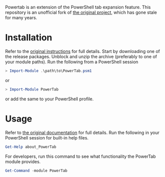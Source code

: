Powertab is an extension of the PowerShell tab expansion feature. This repository is an unofficial fork of [the original project][1], which has gone stale for many years.

# Installation
Refer to the [original instructions][2] for full details. Start by downloading one of the release packages. Unblock and unzip the archive (preferably to one of your module paths). Run the following from a PowerShell session

```powershell
> Import-Module .\path\to\PowerTab.psm1
```

or 

```powershell
> Import-Module PowerTab
```

or add the same to your PowerShell profile.


# Usage
Refer to [the original documentation][2] for full details. Run the following in your PowerShell session for built-in help files.

```powershell
Get-Help about_PowerTab
```

For developers, run this command to see what functionality the PowerTab module provides.

```powershell
Get-Command -module PowerTab
```



 [1]: http://powertab.codeplex.com
 [2]: http://powertab.codeplex.com/wikipage?title=Installing%20PowerTab&referringTitle=Documentation
